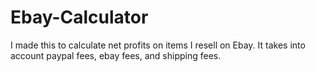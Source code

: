 # Ebay-Calculator
I made this to calculate net profits on items I resell on Ebay. It takes into account paypal fees, ebay fees, and shipping fees. 
